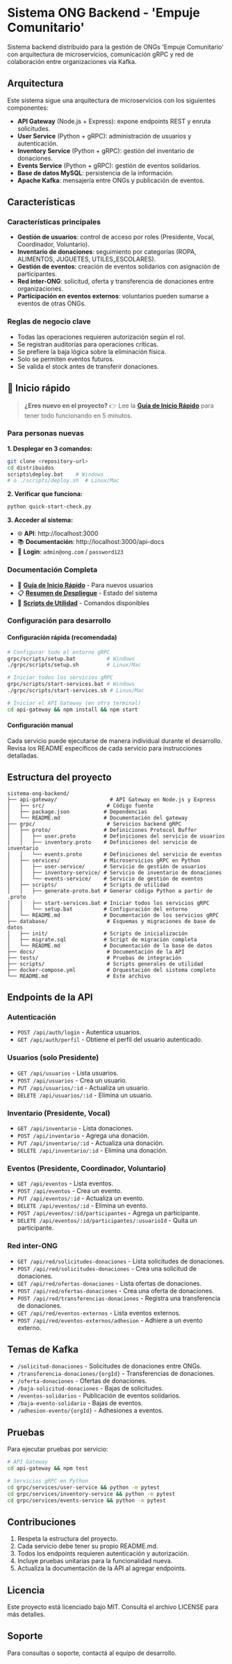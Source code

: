 ﻿# Sistema ONG Backend - 'Empuje Comunitario'

Sistema backend distribuido para la gestión de ONGs 'Empuje Comunitario' con arquitectura de microservicios, comunicación gRPC y red de colaboración entre organizaciones vía Kafka.

## Arquitectura

Este sistema sigue una arquitectura de microservicios con los siguientes componentes:

- **API Gateway** (Node.js + Express): expone endpoints REST y enruta solicitudes.
- **User Service** (Python + gRPC): administración de usuarios y autenticación.
- **Inventory Service** (Python + gRPC): gestión del inventario de donaciones.
- **Events Service** (Python + gRPC): gestión de eventos solidarios.
- **Base de datos MySQL**: persistencia de la información.
- **Apache Kafka**: mensajería entre ONGs y publicación de eventos.

## Características

### Características principales
- **Gestión de usuarios**: control de acceso por roles (Presidente, Vocal, Coordinador, Voluntario).
- **Inventario de donaciones**: seguimiento por categorías (ROPA, ALIMENTOS, JUGUETES, UTILES_ESCOLARES).
- **Gestión de eventos**: creación de eventos solidarios con asignación de participantes.
- **Red inter-ONG**: solicitud, oferta y transferencia de donaciones entre organizaciones.
- **Participación en eventos externos**: voluntarios pueden sumarse a eventos de otras ONGs.

### Reglas de negocio clave
- Todas las operaciones requieren autorización según el rol.
- Se registran auditorías para operaciones críticas.
- Se prefiere la baja lógica sobre la eliminación física.
- Solo se permiten eventos futuros.
- Se valida el stock antes de transferir donaciones.

## 🚀 Inicio rápido

> **¿Eres nuevo en el proyecto?** 👉 Lee la [**Guía de Inicio Rápido**](GETTING_STARTED.md) para tener todo funcionando en 5 minutos.

### Para personas nuevas

**1. Desplegar en 3 comandos:**
```bash
git clone <repository-url>
cd distribuidos
scripts\deploy.bat    # Windows
# o ./scripts/deploy.sh  # Linux/Mac
```

**2. Verificar que funciona:**
```bash
python quick-start-check.py
```

**3. Acceder al sistema:**
- 🌐 **API**: http://localhost:3000
- 📚 **Documentación**: http://localhost:3000/api-docs
- 🔐 **Login**: `admin@ong.com` / `password123`

### Documentación Completa
- 📖 [**Guía de Inicio Rápido**](GETTING_STARTED.md) - Para nuevos usuarios
- 📋 [**Resumen de Despliegue**](DEPLOYMENT_SUMMARY.md) - Estado del sistema
- 🔧 [**Scripts de Utilidad**](scripts/README.md) - Comandos disponibles

### Configuración para desarrollo

#### Configuración rápida (recomendada)
```bash
# Configurar todo el entorno gRPC
grpc/scripts/setup.bat          # Windows
./grpc/scripts/setup.sh         # Linux/Mac

# Iniciar todos los servicios gRPC
grpc/scripts/start-services.bat # Windows
./grpc/scripts/start-services.sh # Linux/Mac

# Iniciar el API Gateway (en otra terminal)
cd api-gateway && npm install && npm start
```

#### Configuración manual
Cada servicio puede ejecutarse de manera individual durante el desarrollo. Revisa los README específicos de cada servicio para instrucciones detalladas.

## Estructura del proyecto

```
sistema-ong-backend/
├── api-gateway/                 # API Gateway en Node.js y Express
│   ├── src/                    # Código fuente
│   ├── package.json           # Dependencias
│   └── README.md              # Documentación del gateway
├── grpc/                       # Servicios backend gRPC
│   ├── proto/                 # Definiciones Protocol Buffer
│   │   ├── user.proto         # Definiciones del servicio de usuarios
│   │   ├── inventory.proto    # Definiciones del servicio de inventario
│   │   └── events.proto       # Definiciones del servicio de eventos
│   ├── services/              # Microservicios gRPC en Python
│   │   ├── user-service/      # Servicio de gestión de usuarios
│   │   ├── inventory-service/ # Servicio de inventario de donaciones
│   │   └── events-service/    # Servicio de gestión de eventos
│   ├── scripts/               # Scripts de utilidad
│   │   ├── generate-proto.bat # Generar código Python a partir de .proto
│   │   ├── start-services.bat # Iniciar todos los servicios gRPC
│   │   └── setup.bat          # Configuración del entorno
│   └── README.md              # Documentación de los servicios gRPC
├── database/                   # Esquemas y migraciones de base de datos
│   ├── init/                  # Scripts de inicialización
│   ├── migrate.sql            # Script de migración completa
│   └── README.md              # Documentación de la base de datos
├── docs/                       # Documentación de la API
├── tests/                      # Pruebas de integración
├── scripts/                    # Scripts generales de utilidad
├── docker-compose.yml          # Orquestación del sistema completo
└── README.md                   # Este archivo
```

## Endpoints de la API

### Autenticación
- `POST /api/auth/login` - Autentica usuarios.
- `GET /api/auth/perfil` - Obtiene el perfil del usuario autenticado.

### Usuarios (solo Presidente)
- `GET /api/usuarios` - Lista usuarios.
- `POST /api/usuarios` - Crea un usuario.
- `PUT /api/usuarios/:id` - Actualiza un usuario.
- `DELETE /api/usuarios/:id` - Elimina un usuario.

### Inventario (Presidente, Vocal)
- `GET /api/inventario` - Lista donaciones.
- `POST /api/inventario` - Agrega una donación.
- `PUT /api/inventario/:id` - Actualiza una donación.
- `DELETE /api/inventario/:id` - Elimina una donación.

### Eventos (Presidente, Coordinador, Voluntario)
- `GET /api/eventos` - Lista eventos.
- `POST /api/eventos` - Crea un evento.
- `PUT /api/eventos/:id` - Actualiza un evento.
- `DELETE /api/eventos/:id` - Elimina un evento.
- `POST /api/eventos/:id/participantes` - Agrega un participante.
- `DELETE /api/eventos/:id/participantes/:usuarioId` - Quita un participante.

### Red inter-ONG
- `GET /api/red/solicitudes-donaciones` - Lista solicitudes de donaciones.
- `POST /api/red/solicitudes-donaciones` - Crea una solicitud de donaciones.
- `GET /api/red/ofertas-donaciones` - Lista ofertas de donaciones.
- `POST /api/red/ofertas-donaciones` - Crea una oferta de donaciones.
- `POST /api/red/transferencias-donaciones` - Registra una transferencia de donaciones.
- `GET /api/red/eventos-externos` - Lista eventos externos.
- `POST /api/red/eventos-externos/adhesion` - Adhiere a un evento externo.

## Temas de Kafka

- `/solicitud-donaciones` - Solicitudes de donaciones entre ONGs.
- `/transferencia-donaciones/{orgId}` - Transferencias de donaciones.
- `/oferta-donaciones` - Ofertas de donaciones.
- `/baja-solicitud-donaciones` - Bajas de solicitudes.
- `/eventos-solidarios` - Publicación de eventos solidarios.
- `/baja-evento-solidario` - Bajas de eventos.
- `/adhesion-evento/{orgId}` - Adhesiones a eventos.

## Pruebas

Para ejecutar pruebas por servicio:

```bash
# API Gateway
cd api-gateway && npm test

# Servicios gRPC en Python
cd grpc/services/user-service && python -m pytest
cd grpc/services/inventory-service && python -m pytest
cd grpc/services/events-service && python -m pytest
```

## Contribuciones

1. Respeta la estructura del proyecto.
2. Cada servicio debe tener su propio README.md.
3. Todos los endpoints requieren autenticación y autorización.
4. Incluye pruebas unitarias para la funcionalidad nueva.
5. Actualiza la documentación de la API al agregar endpoints.

## Licencia

Este proyecto está licenciado bajo MIT. Consultá el archivo LICENSE para más detalles.

## Soporte

Para consultas o soporte, contactá al equipo de desarrollo.
